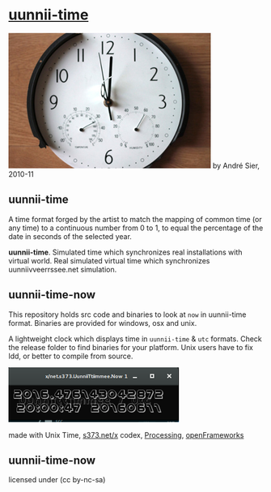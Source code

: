 # [uunnii-time](http://andre-sier.com/uunniivveerrssee/uunnii-time)
![uunnii-time](img/uunnii-time-IMG_2108a400px.jpeg)
by André Sier, 2010-11

## uunnii-time

A time format forged by the artist to match the mapping of common time (or any time) to a continuous number from 0 to 1, to equal the percentage of the date in seconds of the selected year.

**uunnii-time**. Simulated time which synchronizes real installations with virtual world. Real simulated virtual time which synchronizes uunniivveerrssee.net simulation.

## uunnii-time-now

This repository holds src code and binaries to look at `now` in uunnii-time format. Binaries are provided for windows, osx and unix.

A lightweight clock which displays time in `uunnii-time` & `utc` formats. Check the release folder to find binaries for your platform. Unix users have to fix ldd, or better to compile from source.

![uunnii-time-now](img/uunniitime-000.png)

made with Unix Time, [s373.net/x](http://s373.net/x) codex, [Processing](http://processing.org/), [openFrameworks](http://openframeworks.cc/)

## uunnii-time-now
licensed under (cc by-nc-sa)
